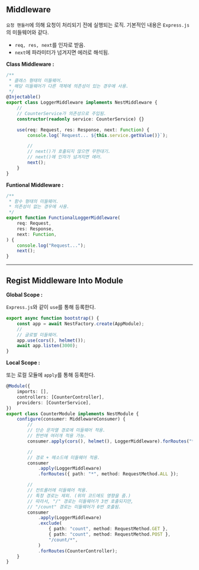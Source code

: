 ## Middleware

`요청 핸들러`에 의해 요청이 처리되기 전에 실행되는 로직. 기본적인 내용은 `Express.js`의 미들웨어와 같다.

-   `req, res, next`를 인자로 받음.
-   `next`에 파라미터가 넘겨지면 에러로 해석됨.

**Class Middleware :**

```ts
/**
 * 클래스 형태의 미들웨어.
 * 해당 미들웨어가 다른 객체에 의존성이 있는 경우에 사용.
 */
@Injectable()
export class LoggerMiddleware implements NestMiddleware {
    //
    // CounterService가 의존성으로 주입됨.
    constructor(readonly service: CounterService) {}

    use(req: Request, res: Response, next: Function) {
        console.log(`Request... ${this.service.getValue()}`);

        //
        // next()가 호출되지 않으면 무한대기.
        // next()에 인자가 넘겨지면 에러.
        next();
    }
}
```

**Funtional Middleware :**

```ts
/**
 * 함수 형태의 미들웨어.
 * 의존성이 없는 경우에 사용.
 */
export function FunctionalLoggerMiddleware(
    req: Request,
    res: Response,
    next: Function,
) {
    console.log("Request...");
    next();
}
```

---

## Regist Middleware Into Module

**Global Scope :**

`Express.js`와 같이 `use`를 통해 등록한다.

```ts
export async function bootstrap() {
    const app = await NestFactory.create(AppModule);
    //
    // 글로벌 미들웨어.
    app.use(cors(), helmet());
    await app.listen(3000);
}
```

**Local Scope :**

또는 로컬 모듈에 `apply`를 통해 등록한다.

```ts
@Module({
    imports: [],
    controllers: [CounterController],
    providers: [CounterService],
})
export class CounterModule implements NestModule {
    configure(consumer: MiddlewareConsumer) {
        //
        // 단순 문자열 경로에 미들웨어 적용.
        // 한번에 여러개 적용 가능.
        consumer.apply(cors(), helmet(), LoggerMiddleware).forRoutes("*");

        //
        // 경로 + 메소드에 미들웨어 적용.
        consumer
            .apply(LoggerMiddleware)
            .forRoutes({ path: "*", method: RequestMethod.ALL });

        //
        // 컨트롤러에 미들웨어 적용.
        // 특정 경로는 제외. (위의 코드에도 영향을 줌.)
        // 따라서, "/" 경로는 미들웨어가 3번 호출되지만,
        // "/count" 경로는 미들웨어가 0번 호출됨.
        consumer
            .apply(LoggerMiddleware)
            .exclude(
                { path: "count", method: RequestMethod.GET },
                { path: "count", method: RequestMethod.POST },
                "/count/*",
            )
            .forRoutes(CounterController);
    }
}
```
